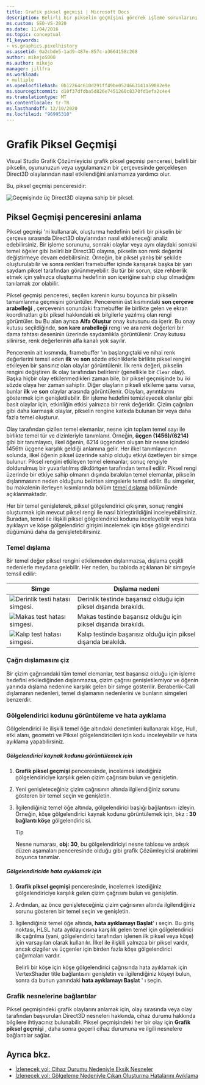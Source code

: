 ```yaml
---
title: Grafik piksel geçmişi | Microsoft Docs
description: Belirli bir pikselin geçmişini görerek işleme sorunlarını giderin. Grafik piksel geçmişi, Direct3D olaylarının etkilerini gösterir.
ms.custom: SEO-VS-2020
ms.date: 11/04/2016
ms.topic: conceptual
f1_keywords:
- vs.graphics.pixelhistory
ms.assetid: 0a2cbde5-1ad9-487e-857c-a3664158c268
author: mikejo5000
ms.author: mikejo
manager: jillfra
ms.workload:
- multiple
ms.openlocfilehash: 0b12264c610d291ff49be0524663141a59082e9e
ms.sourcegitcommit: d10f37dfdba5d826e7451260c8370fd1efa2c4e4
ms.translationtype: MT
ms.contentlocale: tr-TR
ms.lasthandoff: 12/10/2020
ms.locfileid: "96995310"
---
```

# <a name="graphics-pixel-history"></a>Grafik Piksel Geçmişi
Visual Studio Grafik Çözümleyicisi grafik piksel geçmişi penceresi, belirli bir pikselin, oyununuzun veya uygulamanızın bir çerçevesinde gerçekleşen Direct3D olaylarından nasıl etkilendiğini anlamanıza yardımcı olur.

 Bu, piksel geçmişi penceresidir:

 ![Geçmişinde üç Direct3D olayına sahip bir piksel.](media/gfx_diag_demo_pixel_history_orientation.png "gfx_diag_demo_pixel_history_orientation")

## <a name="understanding-the-pixel-history-window"></a>Piksel Geçmişi penceresini anlama
 Piksel geçmişi 'ni kullanarak, oluşturma hedefinin belirli bir pikselin bir çerçeve sırasında Direct3D olaylarından nasıl etkileneceği analiz edebilirsiniz. Bir işleme sorununu, sonraki olaylar veya aynı olaydaki sonraki temel öğeler gibi belirli bir Direct3D olayına, pikselin son renk değerini değiştirmeye devam edebilirsiniz. Örneğin, bir piksel yanlış bir şekilde oluşturulabilir ve sonra renkleri framebuffer içinde karışarak başka bir yarı saydam piksel tarafından görünmeyebilir. Bu tür bir sorun, size rehberlik etmek için yalnızca oluşturma hedefinin son içeriğine sahip olup olmadığını tanılamak zor olabilir.

 Piksel geçmişi penceresi, seçilen karenin kursu boyunca bir pikselin tamamlanma geçmişini görüntüler. Pencerenin üst kısmındaki **son çerçeve arabelleği** , çerçevenin sonundaki framebuffer ile birlikte gelen ve ekran koordinatları gibi piksel hakkındaki ek bilgilerle yazılmış olan rengi görüntüler. bu Bu alan ayrıca **Alfa Oluştur** onay kutusunu da içerir. Bu onay kutusu seçildiğinde, **son kare arabelleği** rengi ve ara renk değerleri bir dama tahtası deseninin üzerinde saydamlıkla görüntülenir. Onay kutusu silinirse, renk değerlerinin alfa kanalı yok sayılır.

 Pencerenin alt kısmında, framebuffer 'ın başlangıçtaki ve nihai renk değerlerini temsil eden **ilk** ve **son** sözde etkinliklerle birlikte piksel rengini etkileyen bir şansınız olan olaylar görüntülenir. İlk renk değeri, pikselin rengini değiştiren ilk olay tarafından belirlenir (genellikle bir `Clear` olay). Başka hiçbir olay etkilenmedikleri zaman bile, bir piksel geçmişinde bu iki sözde olaya her zaman sahiptir. Diğer olayların pikseli etkileme şansı varsa, bunlar **ilk** ve **son** olaylar arasında görüntülenir. Olayları, ayrıntılarını göstermek için genişletilebilir. Bir işleme hedefini temizleyecek olanlar gibi basit olaylar için, etkinliğin etkisi yalnızca bir renk değeridir. Çizim çağrıları gibi daha karmaşık olaylar, pikselin rengine katkıda bulunan bir veya daha fazla temel oluşturur.

 Olay tarafından çizilen temel elemanlar, nesne için toplam temel sayı ile birlikte temel tür ve dizinleriyle tanımlanır. Örneğin, **üçgen (1456)/(6214)** gibi bir tanımlayıcı, ilkel öğenin, 6214 üçgenden oluşan bir nesne içindeki 1456th üçgene karşılık geldiği anlamına gelir. Her ilkel tanımlayıcının solunda, ilkel öğenin piksel üzerinde sahip olduğu etkiyi özetleyen bir simge bulunur. Piksel rengini etkileyen temel elemanlar, sonuç rengiyle doldurulmuş bir yuvarlatılmış dikdörtgen tarafından temsil edilir. Piksel rengi üzerinde bir etkiye sahip olmanın dışında bırakılan temel elemanlar, pikselin dışlanmasının neden olduğunu belirten simgelerle temsil edilir. Bu simgeler, bu makalenin ilerleyen kısımlarında bölüm [temel dışlama](#exclusion) bölümünde açıklanmaktadır.

 Her bir temel genişleterek, piksel gölgelendirici çıkışının, sonuç rengini oluşturmak için mevcut piksel rengi ile nasıl birleştirildiğini inceleyebilirsiniz. Buradan, temel ile ilişkili piksel gölgelendirici kodunu inceleyebilir veya hata ayıklayın ve köşe gölgelendirici girişini incelemek için köşe gölgelendirici düğümünü daha da genişletebilirsiniz.

### <a name="primitive-exclusion"></a><a name="exclusion"></a> Temel dışlama
 Bir temel değer piksel rengini etkilemeden dışlanmazsa, dışlama çeşitli nedenlerle meydana gelebilir. Her neden, bu tabloda açıklanan bir simgeyle temsil edilir:

|Simge|Dışlama nedeni|
|----------|--------------------------|
|![Derinlik testi hatası simgesi.](media/vsg_hist_icon_failed_depth.png "vsg_hist_icon_failed_depth")|Derinlik testinde başarısız olduğu için piksel dışarıda bırakıldı.|
|![Makas test hatası simgesi.](media/vsg_hist_icon_failed_scissor.png "vsg_hist_icon_failed_scissor")|Makas testinde başarısız olduğu için piksel dışarıda bırakıldı.|
|![Kalıp test hatası simgesi.](media/vsg_hist_icon_failed_stencil.png "vsg_hist_icon_failed_stencil")|Kalıp testinde başarısız olduğu için piksel dışarıda bırakıldı.|

### <a name="draw-call-exclusion"></a>Çağrı dışlamasını çiz
 Bir çizim çağrısındaki tüm temel elemanlar, test başarısız olduğu için işleme hedefini etkilediğinden dışlanmazsa, çizim çağrısı genişletilemiyor ve öğenin yanında dışlama nedenine karşılık gelen bir simge gösterilir. Beraberlik-Call dışlamanın nedenleri, temel dışlamanın nedenlerini ve bunların simgeleri benzerdir.

### <a name="viewing-and-debugging-shader-code"></a>Gölgelendirici kodunu görüntüleme ve hata ayıklama
 Gölgelendirici ile ilişkili temel öğe altındaki denetimleri kullanarak köşe, Hull, etki alanı, geometri ve Piksel gölgelendiricileri için kodu inceleyebilir ve hata ayıklama yapabilirsiniz.

##### <a name="to-view-a-shaders-source-code"></a>Gölgelendirici kaynak kodunu görüntülemek için

1. **Grafik piksel geçmişi** penceresinde, incelemek istediğiniz gölgelendiriciye karşılık gelen çizim çağrısını bulun ve genişletin.

2. Yeni genişleteceğiniz çizim çağrısının altında ilgilendiğiniz sorunu gösteren bir temel seçin ve genişletin.

3. İlgilendiğiniz temel öğe altında, gölgelendirici başlığı bağlantısını izleyin. Örneğin, köşe gölgelendirici kaynak kodunu görüntülemek için, bkz **: 30 bağlantı köşe** gölgelendiricisi.

    > [!TIP]
    > Nesne numarası, **obj: 30**, bu gölgelendiriciyi nesne tablosu ve ardışık düzen aşamaları penceresinde olduğu gibi grafik Çözümleyicisi arabirimi boyunca tanımlar.

##### <a name="to-debug-a-shader"></a>Gölgelendiricide hata ayıklamak için

1. **Grafik piksel geçmişi** penceresinde, incelemek istediğiniz gölgelendiriciye karşılık gelen çizim çağrısını bulun ve genişletin.

2. Ardından, az önce genişleteceğiniz çizim çağrısının altında ilgilendiğiniz sorunu gösteren bir temel seçin ve genişletin.

3. İlgilendiğiniz temel öğe altında, **hata ayıklamayı Başlat**' ı seçin. Bu giriş noktası, HLSL hata ayıklayıcısına karşılık gelen temel için gölgelendirici ilk çağrılma (yani, gölgelendirici tarafından işlenen ilk piksel veya köşe) için varsayılan olarak kullanılır. İlkel ile ilişkili yalnızca bir piksel vardır, ancak çizgiler ve üçgenler için birden fazla köşe gölgelendirici çağırmaları vardır.

     Belirli bir köşe için köşe gölgelendirici çağrısında hata ayıklamak için VertexShader title bağlantısını genişletin ve ilgilendiğiniz köşeyi bulun, sonra da bunun yanındaki **hata ayıklamayı Başlat** ' ı seçin.

### <a name="links-to-graphics-objects"></a>Grafik nesnelerine bağlantılar
 Piksel geçmişindeki grafik olaylarını anlamak için, olay sırasında veya olay tarafından başvurulan Direct3D nesneleri hakkında, cihaz durumu hakkında bilgilere ihtiyacınız bulunabilir. Piksel geçmişindeki her bir olay için **Grafik piksel geçmişi** , daha sonra geçerli cihaz durumuna ve ilgili nesnelere bağlantılar sağlar.

## <a name="see-also"></a>Ayrıca bkz.
- [İzlenecek yol: Cihaz Durumu Nedeniyle Eksik Nesneler](walkthrough-missing-objects-due-to-device-state.md)
- [İzlenecek yol: Gölgeleme Nedeniyle Çıkan Oluşturma Hatalarını Ayıklama](walkthrough-debugging-rendering-errors-due-to-shading.md)
